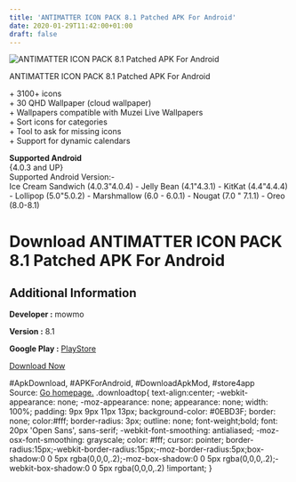```yaml
---
title: 'ANTIMATTER ICON PACK 8.1 Patched APK For Android'
date: 2020-01-29T11:42:00+01:00
draft: false
---
```


![ANTIMATTER ICON PACK 8.1 Patched APK For Android](https://i0.wp.com/apkhome.net/wp-content/uploads/2018/12/ANTIMATTER-ICON-PACK-8.1.png "ANTIMATTER ICON PACK 8.1 Patched APK For Android")

  

ANTIMATTER ICON PACK 8.1 Patched APK For Android

\+ 3100+ icons  
\+ 30 QHD Wallpaper (cloud wallpaper)  
\+ Wallpapers compatible with Muzei Live Wallpapers  
\+ Sort icons for categories  
\+ Tool to ask for missing icons  
\+ Support for dynamic calendars

**Supported Android**  
{4.0.3 and UP}  
Supported Android Version:-  
Ice Cream Sandwich (4.0.3"4.0.4) - Jelly Bean (4.1"4.3.1) - KitKat (4.4"4.4.4) - Lollipop (5.0"5.0.2) - Marshmallow (6.0 - 6.0.1) - Nougat (7.0 " 7.1.1) - Oreo (8.0-8.1)

Download ANTIMATTER ICON PACK 8.1 Patched APK For Android
=========================================================

Additional Information
----------------------

**Developer :** mowmo

**Version :** 8.1

**Google Play :** [PlayStore](https://play.google.com/store/apps/details?id=com.mowmo.antimatter)

  

[Download Now](https://store4app.co/post/antimatter-icon-pack-8-1-patched-apk-for-android_1573671332)

  
#ApkDownload, #APKForAndroid, #DownloadApkMod, #store4app  
Source: [Go homepage.](https://store4app.co/post/antimatter-icon-pack-8-1-patched-apk-for-android_1573671332) .downloadtop{ text-align:center; -webkit-appearance: none; -moz-appearance: none; appearance: none; width: 100%; padding: 9px 9px 11px 13px; background-color: #0EBD3F; border: none; color:#fff; border-radius: 3px; outline: none; font-weight;bold; font: 20px 'Open Sans', sans-serif; -webkit-font-smoothing: antialiased; -moz-osx-font-smoothing: grayscale; color: #fff; cursor: pointer; border-radius:15px;-webkit-border-radius:15px;-moz-border-radius:5px;box-shadow:0 0 5px rgba(0,0,0,.2);-moz-box-shadow:0 0 5px rgba(0,0,0,.2);-webkit-box-shadow:0 0 5px rgba(0,0,0,.2) !important; }